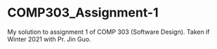 # COMP303_Assignment-1
My solution to assignment 1 of COMP 303 (Software Design). Taken if Winter 2021 with Pr. Jin Guo.

